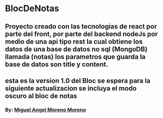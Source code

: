 # BlocDeNotas
## Proyecto creado con las tecnologias de react por parte del front, por parte del backend nodeJs por medio de una api tipo rest la cual obtiene los datos de una base de datos no sql (MongoDB) llamada (notas) los parametros que guarda la base de datos son title y content.
## esta es la version 1.0 del Bloc se espera para la siguiente actualizacion se incluya el modo oscuro al bloc de notas
### By: [Miguel Angel Moreno Moreno](https://github.com/JakersLL)
